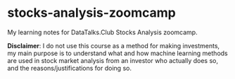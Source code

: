 # stocks-analysis-zoomcamp
My learning notes for DataTalks.Club Stocks Analysis zoomcamp.

**Disclaimer**: I do not use this course as a method for making investments, my main purpose is to understand what and how machine learning methods are used in stock market analysis from an investor who actually does so, and the reasons/justifications for doing so.